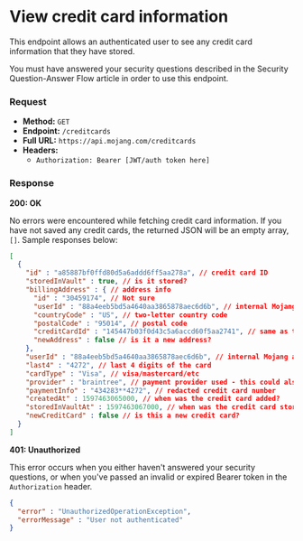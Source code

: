# View credit card information
This endpoint allows an authenticated user to see any credit card information that they have stored.

You must have answered your security questions described in the Security Question-Answer Flow article in order to use this endpoint.

### Request
- **Method:** `GET`
- **Endpoint:** `/creditcards`
- **Full URL:** `https://api.mojang.com/creditcards`
- **Headers:**
    - `Authorization: Bearer [JWT/auth token here]`

### Response
**200: OK**

No errors were encountered while fetching credit card information. If you have not saved any credit cards, the returned JSON will be an empty array, `[]`. Sample responses below:

```json
[
  {
    "id" : "a85887bf0ffd80d5a6addd6ff5aa278a", // credit card ID
    "storedInVault" : true, // is it stored?
    "billingAddress" : { // address info
      "id" : "30459174", // Not sure
      "userId" : "88a4eeb5bd5a4640aa3865878aec6d6b", // internal Mojang account identifier (NOT UUID)
      "countryCode" : "US", // two-letter country code
      "postalCode" : "95014", // postal code
      "creditCardId" : "145447b03f0d43c5a6accd60f5aa2741", // same as the "id" key we saw above
      "newAddress" : false // is it a new address?
    },
    "userId" : "88a4eeb5bd5a4640aa3865878aec6d6b", // internal Mojang account identifier
    "last4" : "4272", // last 4 digits of the card
    "cardType" : "Visa", // visa/mastercard/etc
    "provider" : "braintree", // payment provider used - this could also be "moneybookers", "ayden", "skrill", "dibs", "paypal"
    "paymentInfo" : "434283**4272", // redacted credit card number
    "createdAt" : 1597463065000, // when was the credit card added?
    "storedInVaultAt" : 1597463067000, // when was the credit card stored?
    "newCreditCard" : false // is this a new credit card?
  }
]
```

**401: Unauthorized**

This error occurs when you either haven't answered your security questions, or when you've passed an invalid or expired Bearer token in the `Authorization` header.

```json
{
  "error" : "UnauthorizedOperationException",
  "errorMessage" : "User not authenticated"
}
```
